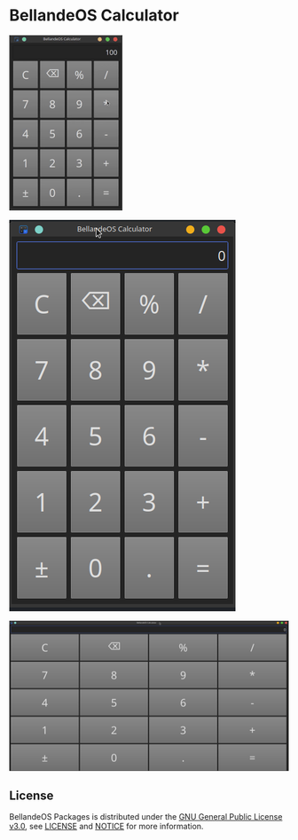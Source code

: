 # BellandeOS Calculator

![Demo GIF](bellandeos_calculator.gif)

![Screenshot](bellandeos_calculator.png)

![Screenshot](bellandeos_calculator_2.png)


## License

BellandeOS Packages is distributed under the [GNU General Public License v3.0](https://www.gnu.org/licenses/gpl-3.0.en.html), see [LICENSE](https://github.com/Algorithm-Model-Research/bellande_operating_system_package/blob/main/LICENSE) and [NOTICE](https://github.com/Algorithm-Model-Research/bellande_operating_system_package/blob/main/LICENSE) for more information.
